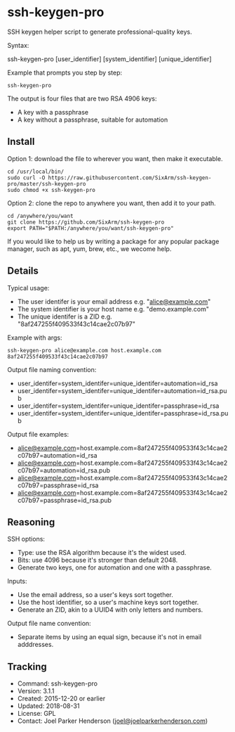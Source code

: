 # ssh-keygen-pro

SSH keygen helper script to generate professional-quality keys.

Syntax:

   ssh-keygen-pro [user_identifier] [system_identifier] [unique_identifier]


Example that prompts you step by step:

    ssh-keygen-pro

The output is four files that are two RSA 4906 keys:

  * A key with a passphrase
  * A key without a passphrase, suitable for automation


## Install

Option 1: download the file to wherever you want, then make it executable.

    cd /usr/local/bin/
    sudo curl -O https://raw.githubusercontent.com/SixArm/ssh-keygen-pro/master/ssh-keygen-pro
    sudo chmod +x ssh-keygen-pro

Option 2: clone the repo to anywhere you want, then add it to your path.

    cd /anywhere/you/want
    git clone https://github.com/SixArm/ssh-keygen-pro
    export PATH="$PATH:/anywhere/you/want/ssh-keygen-pro"

If you would like to help us by writing a package for any popular package manager, such as apt, yum, brew, etc., we wecome help.


## Details

Typical usage:

  * The user identifer is your email address e.g. "alice@example.com"
  * The system identifier is your host name e.g. "demo.example.com"
  * The unique identifer is a ZID e.g. "8af247255f409533f43c14cae2c07b97"

Example with args:

    ssh-keygen-pro alice@example.com host.example.com 8af247255f409533f43c14cae2c07b97

Output file naming convention:

  * user_identifer=system_identifer=unique_identifer=automation=id_rsa
  * user_identifer=system_identifer=unique_identifer=automation=id_rsa.pub
  * user_identifer=system_identifer=unique_identifer=passphrase=id_rsa
  * user_identifer=system_identifer=unique_identifer=passphrase=id_rsa.pub

Output file examples:

  * alice@example.com=host.example.com=8af247255f409533f43c14cae2c07b97=automation=id_rsa
  * alice@example.com=host.example.com=8af247255f409533f43c14cae2c07b97=automation=id_rsa.pub
  * alice@example.com=host.example.com=8af247255f409533f43c14cae2c07b97=passphrase=id_rsa
  * alice@example.com=host.example.com=8af247255f409533f43c14cae2c07b97=passphrase=id_rsa.pub


## Reasoning

SSH options:

  * Type: use the RSA algorithm because it's the widest used.
  * Bits: use 4096 because it's stronger than default 2048.
  * Generate two keys, one for automation and one with a passphrase.
  
Inputs:

  * Use the email address, so a user's keys sort together.
  * Use the host identifier, so a user's machine keys sort together.
  * Generate an ZID, akin to a UUID4 with only letters and numbers.

Output file name convention:

  * Separate items by using an equal sign, because it's not in email adddresses.


## Tracking

  * Command: ssh-keygen-pro
  * Version: 3.1.1
  * Created: 2015-12-20 or earlier
  * Updated: 2018-08-31
  * License: GPL
  * Contact: Joel Parker Henderson (joel@joelparkerhenderson.com)
